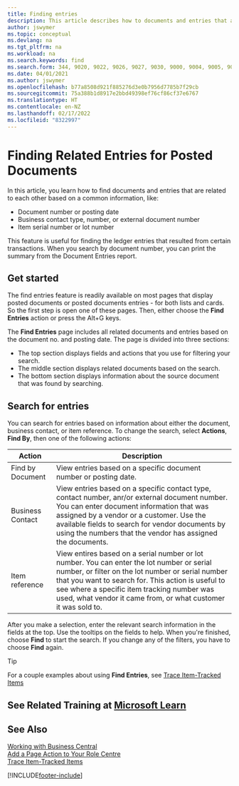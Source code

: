 ```yaml
---
title: Finding entries
description: This article describes how to documents and entries that are related
author: jswymer
ms.topic: conceptual
ms.devlang: na
ms.tgt_pltfrm: na
ms.workload: na
ms.search.keywords: find
ms.search.form: 344, 9020, 9022, 9026, 9027, 9030, 9000, 9004, 9005, 9018, 9006, 9007, 9010, 9016, 9017
ms.date: 04/01/2021
ms.author: jswymer
ms.openlocfilehash: b77a8508d921f885276d3e0b7956d7785b7f29cb
ms.sourcegitcommit: 75a388b1d8917e2bbd49398ef76cf86cf37e6767
ms.translationtype: HT
ms.contentlocale: en-NZ
ms.lasthandoff: 02/17/2022
ms.locfileid: "8322997"
---
```

# <a name="finding-related-entries-for-posted-documents"></a>Finding Related Entries for Posted Documents 

In this article, you learn how to find documents and entries that are related to each other based on a common information, like:

- Document number or posting date
- Business contact type, number, or external document number
- Item serial number or lot number

This feature is useful for finding the ledger entries that resulted from certain transactions. When you search by document number, you can print the summary from the Document Entries report.

## <a name="get-started"></a>Get started

The find entries feature is readily available on most pages that display posted documents or posted documents entries - for both lists and cards. So the first step is open one of these pages. Then, either choose the **Find Entries** action or press the Alt+G keys.

The **Find Entries** page  includes all related documents and entries based on the document no. and posting date. The page is divided into three sections:

- The top section displays fields and actions that you use for filtering your search.
- The middle section displays related documents based on the search.
- The bottom section displays information about the source document that was found by searching.


<!--
 There are two ways to open this page:

- Choose the ![Lightbulb that opens the Tell Me feature.](media/ui-search/search_small.png "Tell me what you want to do") icon, enter **Find Entries**, and then choose the related link.

    With this way, the **Find Entries** page might be empty, and you'll have to start searching for entries from scratch.
    
- Open a page that displays posted documents or posted documents entries, either a list or a card. Then, locate and select the **Find Entries** action.

    With this way, the **Find Entries**, page will include all related documents and entries based on the document no. and posting date.


    > [!TIP]
    > If you are on a page that has the **Find Entries** action, press crtl+G to open the **Find Entries** page directly. 
-->

## <a name="search-for-entries"></a>Search for entries

You can search for entries based on information about either the document, business contact, or item reference. To change the search, select **Actions**, **Find By**, then one of the following actions:

|Action|Description|
|------|-----------|
|Find by Document|View entries based on a specific document number or posting date.|
|Business Contact |View entries based on a specific contact type, contact number, anr/or external document number. You can enter document information that was assigned by a vendor or a customer. Use the available fields to search for vendor documents by using the numbers that the vendor has assigned the documents.|
|Item reference|View entires based on a serial number or lot number. You can enter the lot number or serial number, or filter on the lot number or serial number that you want to search for. This action is useful to see where a specific item tracking number was used, what vendor it came from, or what customer it was sold to.|

After you make a selection, enter the relevant search information in the fields at the top. Use the tooltips on the fields to help. When you're finished, choose **Find** to start the search. If you change any of the filters, you have to choose **Find** again.

> [!TIP]
> For a couple examples about using **Find Entries**, see [Trace Item-Tracked Items](inventory-how-to-trace-item-tracked-items.md) <!--and [Walkthrough: Tracing Serial-Lot Numbers](walkthrough-tracing-serial-lot-numbers.md). -->

## <a name="see-related-training-at-microsoft-learn"></a>See Related Training at [Microsoft Learn](/learn/modules/user-interface-dynamics-365-business-central/index)

## <a name="see-also"></a>See Also

[Working with Business Central](ui-work-product.md)  
[Add a Page Action to Your Role Centre](ui-bookmarks.md)  
[Trace Item-Tracked Items](inventory-how-to-trace-item-tracked-items.md)  


[!INCLUDE[footer-include](includes/footer-banner.md)]
